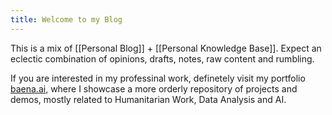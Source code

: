 ```yaml
---
title: Welcome to my Blog
---
```


This is a mix of [[Personal Blog]] + [[Personal Knowledge Base]]. Expect an eclectic combination of opinions, drafts, notes, raw content and rumbling. 

If you are interested in my professinal work, definetely visit my portfolio [baena.ai](jbaena.net), where I showcase a more orderly repository of projects and demos, mostly related to Humanitarian Work, Data Analysis and AI. 